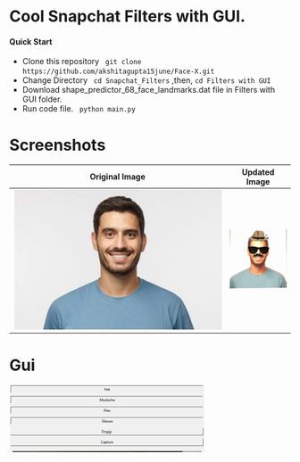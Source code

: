 # Cool Snapchat Filters with GUI.
#### Quick Start
- Clone this repository
` git clone https://github.com/akshitagupta15june/Face-X.git`
- Change Directory
` cd Snapchat_Filters` ,then, `cd Filters with GUI`
- Download shape_predictor_68_face_landmarks.dat file in Filters with GUI folder.
- Run code file.
` python main.py`

# Screenshots
| Original Image | Updated Image |
| ------------- | ------------- |
| ![Capture](Output_img/Capture3.PNG)  | ![Capture](Output_img/Capture.PNG)  |

# Gui
![GUI](Output_img/Capture1.PNG)
